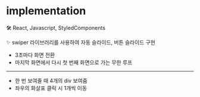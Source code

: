 # implementation
🛠 React, Javascript, StyledComponents

✨ swiper 라이브러리를 사용하여 자동 슬라이드, 버튼 슬라이드 구현
   - 3초마다 화면 전환
   - 마지막 화면에서 다시 첫 번째 화면으로 가는 무한 루프
  ----------------------------------------------------
   - 한 번 보여줄 때 4개의 div 보여줌
   - 좌우의 화살표 클릭 시 1개씩 이동
